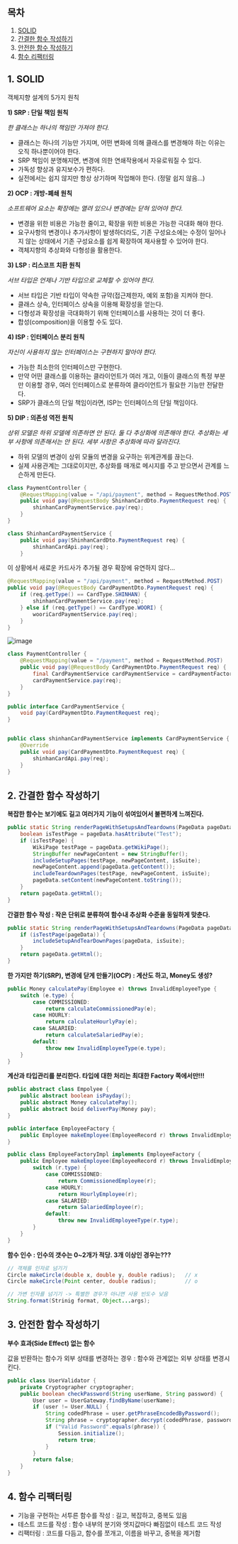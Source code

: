 ## 목차
1. [SOLID](#1-solid)
2. [간결한 함수 작성하기](#2-간결한-함수-작성하기)
3. [안전한 함수 작성하기](#3-안전한-함수-작성하기)
4. [함수 리팩터링](#4-함수-리팩터링)


## 1. SOLID

객체지향 설계의 5가지 원칙

**1) SRP : 단일 책임 원칙**

*한 클래스는 하나의 책임만 가져야 한다.*

* 클래스는 하나의 기능만 가지며, 어떤 변화에 의해 클래스를 변경해야 하는 이유는 오직 하나뿐이어야 한다.
* SRP 책임이 분명해지면, 변경에 의한 연쇄작용에서 자유로워질 수 있다.
* 가독성 향상과 유지보수가 편하다.
* 실전에서는 쉽지 않지만 항상 상기하며 작업해야 한다. (정말 쉽지 않음...)

**2) OCP : 개방-폐쇄 원칙**

*소프트웨어 요소는 확장에는 열려 있으나 변경에는 닫혀 있어야 한다.*

* 변경을 위한 비용은 가능한 줄이고, 확장을 위한 비용은 가능한 극대화 해야 한다.
* 요구사항의 변경이나 추가사항이 발생하더라도, 기존 구성요소에는 수정이 일어나지 않는 상태에서 기존 구성요소를 쉽게 확장하여 재사용할 수 있어야 한다.
* 객체지향의 추상화와 다형성을 활용한다.


**3) LSP : 리스코프 치환 원칙**

*서브 타입은 언제나 기반 타입으로 교체할 수 있어야 한다.*

* 서브 타입은 기반 타입이 약속한 규약(접근제한자, 예외 포함)을 지켜야 한다.
* 클래스 상속, 인터페이스 상속을 이용해 확장성을 얻는다.
* 다형성과 확장성을 극대화하기 위해 인터페이스를 사용하는 것이 더 좋다.
* 합성(composition)을 이용할 수도 있다.


**4) ISP : 인터페이스 분리 원칙**

*자신이 사용하지 않는 인터페이스는 구현하지 말아야 한다.*

* 가능한 최소한의 인터페이스만 구현한다.
* 만약 어떤 클래스를 이용하는 클라이언트가 여러 개고, 이들이 클래스의 특정 부분만 이용할 경우, 여러 인터페이스로 분류하여 클라이언트가 필요한 기능만 전달한다. 
* SRP가 클래스의 단일 책임이라면, ISP는 인터페이스의 단일 책임이다. 


**5) DIP : 의존성 역전 원칙**

*상위 모델은 하위 모델에 의존하면 안 된다. 둘 다 추상화에 의존해야 한다. 추상화는 세부 사항에 의존해서는 안 된다. 세부 사항은 추상화에 따라 달라진다.*

* 하위 모델의 변경이 상위 모듈의 변경을 요구하는 위계관계를 끊는다.
* 실제 사용관계는 그대로이지만, 추상화를 매개로 메시지를 주고 받으면서 관계를 느슨하게 만든다.

```java
class PaymentController {
    @RequestMapping(value = "/api/payment", method = RequestMethod.POST)
    public void pay(@RequestBody ShinhanCardDto.PaymentRequest req) {
        shinhanCardPaymentService.pay(req);
    }
}

class ShinhanCardPaymentService {
    public void pay(ShinhanCardDto.PaymentRequest req) {
        shinhanCardApi.pay(req);
    }
```

이 상황에서 새로운 카드사가 추가될 경우 확장에 유연하지 않다...

```java
@RequestMapping(value = "/api/payment", method = RequestMethod.POST)
public void pay(@RequestBody CardPaymentDto.PaymentRequest req) {
    if (req.getType() == CardType.SHINHAN) {
        shinhanCardPaymentService.pay(req);
    } else if (req.getType() == CardType.WOORI) {
        wooriCardPaymentService.pay(req);
    }
}
```

![image](https://user-images.githubusercontent.com/110509654/212463698-b8f03277-1d1f-40cf-8716-0fa4ce8b1dde.png)


```java
class PaymentController {
    @RequestMapping(value = "/payment", method = RequestMethod.POST)
    public void pay(@RequestBody CardPaymentDto.PaymentRequest req) {
        final CardPaymentService cardPaymentService = cardPaymentFactory.getType(req.getType());
        cardPaymentService.pay(req);
    }
}

public interface CardPaymentService {
    void pay(CardPaymentDto.PaymentRequest req);
}


public class shinhanCardPaymentService implements CardPaymentService {
    @Override
    public void pay(CardPaymentDto.PaymentRequest req) {
        shinhanCardApi.pay(req);
    }
}
```

## 2. 간결한 함수 작성하기

**복잡한 함수는 보기에도 길고 여러가지 기능이 섞여있어서 불편하게 느껴진다.**

```java
public static String renderPageWithSetupsAndTeardowns(PageData pageData, boolean isSuite) throws Exception {
    boolean isTestPage = pageData.hasAttribute("Test");
    if (isTestPage) {
        WikiPage testPage = pageData.getWikiPage();
        StringBuffer newPageContent = new StringBuffer();
        includeSetupPages(testPage, newPageContent, isSuite);
        newPageContent.append(pageData.getContent());
        includeTeardownPages(testPage, newPageContent, isSuite);
        pageData.setContent(newPageContent.toString());
    }
    return pageData.getHtml();
}
```

**간결한 함수 작성 : 작은 단위로 분류하여 함수내 추상화 수준을 동일하게 맞춘다.**

```java
public static String renderPageWithSetupsAndTeardowns(PageData pageData, boolean isSuite) throws Exception {
    if (isTestPage(pageData)) {
        includeSetupAndTearDownPages(pageData, isSuite);
    }
    return pageData.getHtml();
}
```

**한 가지만 하기(SRP), 변경에 닫게 만들기(OCP) : 계산도 하고, Money도 생성?**

```java
public Money calculatePay(Employee e) throws InvalidEmployeeType {
    switch (e.type) {
        case COMMISSIONED:
            return calculateCommissionedPay(e);
        case HOURLY:
            return calculateHourlyPay(e);
        case SALARIED:
            return calculateSalariedPay(e);
        default:
            throw new InvalidEmployeeType(e.type);
    }
}
```

**계산과 타입관리를 분리한다. 타입에 대한 처리는 최대한 Factory 쪽에서만!!!**

```java
public abstract class Empolyee {
    public abstract boolean isPayday();
    public abstract Money calculatePay();
    public abstract boid deliverPay(Money pay);
}

public interface EmployeeFactory {
    public Employee makeEmployee(EmployeeRecord r) throws InvalidEmployeeType;
}

public class EmployeeFactoryImpl implements EmployeeFactory {
    public Employee makeEmployee(EmployeeRecord r) throws InvalidEmployeeType {
        switch (r.type) {
            case COMMISSIONED:
                return CommissionedEmployee(r);
            case HOURLY:
                return HourlyEmployee(r);
            case SALARIED:
                return SalariedEmployee(r);
            default:
                throw new InvalidEmployeeType(r.type);
        }
    }
}
```

**함수 인수 : 인수의 갯수는 0~2개가 적당. 3개 이상인 경우는???**

```java
// 객체를 인자로 넘기기
Circle makeCircle(double x, double y, double radius);   // x
Circle makeCircle(Point center, double radius);         // o

// 가변 인자를 넘기기 -> 특별한 경우가 아니면 사용 빈도수 낮음
String.format(Strinig format, Object...args);
```

## 3. 안전한 함수 작성하기

**부수 효과(Side Effect) 없는 함수**

값을 반환하는 함수가 외부 상태를 변경하는 경우 : 함수와 관계없는 외부 상태를 변경시킨다.

```java
public class UserValidator {
    private Cryptographer cryptographer;
    public boolean checkPassword(String userName, String password) {
        User user = UserGateway.findByName(userName);
        if (user != User.NULL) {
            String codedPhrase = user.getPhraseEncodedByPassword();
            String phrase = cryptographer.decrypt(codedPhrase, password);
            if ("Valid Password".equals(phrase)) {
                Session.initialize();
                return true;
            }
        }
        return false;
    }
}
```

## 4. 함수 리팩터링

* 기능을 구현하는 서투른 함수를 작성 : 길고, 복잡하고, 중복도 있음
* 테스트 코드를 작성 : 함수 내부의 분기와 엣지값마다 빠짐없이 테스트 코드 작성
* 리팩터링 : 코드를 다듬고, 함수를 쪼개고, 이름을 바꾸고, 중복을 제거함 



